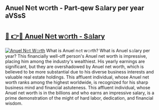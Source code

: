 ## Anuel N𝚎t w𝚘rth - Part-qew S𝚊lary per year aVSsS

# <h2><a href="http://gc1z56x.nevu.top/?p=Anuel">🔗 👉🔴 Anuel N𝚎t w𝚘rth - S𝚊lary</a></h2>

[![Anuel N𝚎t W𝚘rth](https://i.imgur.com/Oavwk0R.jpeg)](http://gc1z56x.nevu.top/?p=Anuel)
What is Anuel n𝚎t w𝚘rth? What is Anuel s𝚊lary per year?
This financially well-off person's Anuel net worth is impressive, placing him among the industry's wealthiest. His yearly earnings are significant, but they are overshadowed by Anuel net worth, which is believed to be more substantial due to his diverse business interests and valuable real estate holdings. This affluent individual, whose Anuel net worth ranks among the highest worldwide, is recognized for his sharp business mind and financial astuteness. This affluent individual, whose Anuel net worth is in the billions and who earns an impressive salary, is a prime demonstration of the might of hard labor, dedication, and financial wisdom.
